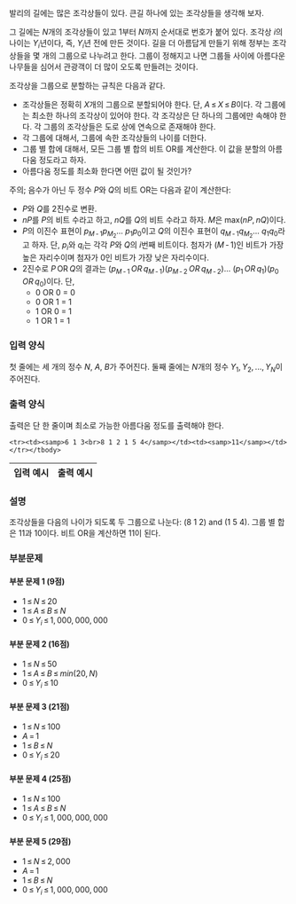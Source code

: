 발리의 길에는 많은 조각상들이 있다. 큰길 하나에 있는 조각상들을 생각해 보자.

그 길에는 <span class="tex-span"><i>N</i></span>개의 조각상들이 있고 1부터 <span class="tex-span"><i>N</i></span>까지 순서대로 번호가 붙어 있다. 조각상 <span class="tex-span"><i>i</i></span>의 나이는 <span class="tex-span"><i>Y</i><sub><i>i</i></sub></span>년이다, 즉, <span class="tex-span"><i>Y</i><sub><i>i</i></sub></span>년 전에 만든 것이다. 길을 더 아름답게 만들기 위해 정부는 조각상들을 몇 개의 그룹으로 나누려고 한다. 그룹이 정해지고 나면 그룹들 사이에 아름다운 나무들을 심어서 관광객이 더 많이 오도록 만들려는 것이다.

조각상을 그룹으로 분할하는 규칙은 다음과 같다.

* 조각상들은 정확히 <span class="tex-span"><i>X</i></span>개의 그룹으로 분할되어야 한다. 단, <span class="tex-span"><i>A</i>&thinsp;&le;&thinsp;<i>X</i>&thinsp;&le;&thinsp;<i>B</i></span>이다. 각 그룹에는 최소한 하나의 조각상이 있어야 한다. 각 조각상은 단 하나의 그룹에만 속해야 한다. 각 그룹의 조각상들은 도로 상에 연속으로 존재해야 한다.
* 각 그룹에 대해서, 그룹에 속한 조각상들의 나이를 더한다.
* 그룹 별 합에 대해서, 모든 그룹 별 합의 비트 OR를 계산한다. 이 값을 분할의 아름다움 정도라고 하자.
* 아름다움 정도를 최소화 한다면 어떤 값이 될 것인가?

주의; 음수가 아닌 두 정수 <span class="tex-span"><i>P</i></span>와 <span class="tex-span"><i>Q</i></span>의 비트 OR는 다음과 같이 계산한다:

* <span class="tex-span"><i>P</i></span>와 <span class="tex-span"><i>Q</i></span>를 2진수로 변환.
* <span class="tex-span"><i>nP</i></span>를 <span class="tex-span"><i>P</i></span>의 비트 수라고 하고, <span class="tex-span"><i>nQ</i></span>를 <span class="tex-span"><i>Q</i></span>의 비트 수라고 하자. <span class="tex-span"><i>M</i></span>은 <span class="tex-span">max(<i>nP</i>,&thinsp;<i>nQ</i>)</span>이다.
* <span class="tex-span"><i>P</i></span>의 이진수 표현이 <span class="tex-span"><i>p</i><sub class="lower-index"><i>M</i>&thinsp;-&thinsp;1</sub><i>p</i><sub class="lower-index"><i>M</i><sub class="lower-index">2</sub></sub>... <i>p</i><sub class="lower-index">1</sub><i>p</i><sub class="lower-index">0</sub></span>이고 <span class="tex-span"><i>Q</i></span>의 이진수 표현이 <span class="tex-span"><i>q</i><sub class="lower-index"><i>M</i>&thinsp;-&thinsp;1</sub><i>q</i><sub class="lower-index"><i>M</i><sub class="lower-index">2</sub></sub>... <i>q</i><sub class="lower-index">1</sub><i>q</i><sub class="lower-index">0</sub></span>라고 하자. 단, <span class="tex-span"><i>p</i><sub class="lower-index"><i>i</i></sub></span>와 <span class="tex-span"><i>q</i><sub class="lower-index"><i>i</i></sub></span>는 각각 <span class="tex-span"><i>P</i></span>와 <span class="tex-span"><i>Q</i></span>의 <span class="tex-span"><i>i</i></span>번째 비트이다. 첨자가 <span class="tex-span">(<i>M</i>&thinsp;-&thinsp;1)</span>인 비트가 가장 높은 자리수이며 첨자가 0인 비트가 가장 낮은 자리수이다.
* 2진수로 <span class="tex-span"><i>P</i>&thinsp;OR&thinsp;<i>Q</i></span>의 결과는 <span class="tex-span">(<i>p</i><sub class="lower-index"><i>M</i>&thinsp;-&thinsp;1</sub><i>&thinsp;OR&thinsp;q</i><sub class="lower-index"><i>M</i>&thinsp;-&thinsp;1</sub>)(<i>p</i><sub class="lower-index"><i>M</i>&thinsp;-&thinsp;2</sub><i>&thinsp;OR&thinsp;q</i><sub class="lower-index"><i>M</i>&thinsp;-&thinsp;2</sub>)... (<i>p</i><sub class="lower-index">1</sub><i>&thinsp;OR&thinsp;q</i><sub class="lower-index">1</sub>)(<i>p</i><sub class="lower-index">0</sub><i>&thinsp;OR&thinsp;q</i><sub class="lower-index">0</sub>)</span>이다. 단,
  - 0 OR 0 = 0
  - 0 OR 1 = 1
  - 1 OR 0 = 1
  - 1 OR 1 = 1

### 입력 양식

첫 줄에는 세 개의 정수 <span class="tex-span"><i>N</i></span>, <span class="tex-span"><i>A</i></span>, <span class="tex-span"><i>B</i></span>가 주어진다. 둘째 줄에는 <span class="tex-span"><i>N</i></span>개의 정수 <span class="tex-span"><i>Y</i><sub class="lower-index">1</sub>,&thinsp;<i>Y</i><sub class="lower-index">2</sub>,&thinsp;...,&thinsp;<i>Y</i><sub class="lower-index"><i>N</i></sub></span>이 주어진다.

### 출력 양식

출력은 단 한 줄이며 최소로 가능한 아름다움 정도를 출력해야 한다.

<table class="table table-condensed table-bordered " id="examples_table">
	<thead>
		<tr>
			<th class="col-lg-6 col-md-6 col-sm-6">입력 예시</th>
			<th class="col-lg-6 col-md-6 col-sm-6">출력 예시</th>
		</tr>
	</thead>
	<tbody>
	
	<tr><td><samp>6 1 3<br>8 1 2 1 5 4</samp></td><td><samp>11</samp></td></tr></tbody>
</table>

### 설명

조각상들을 다음의 나이가 되도록 두 그룹으로 나눈다: (8 1 2) and (1 5 4). 그룹 별 합은 11과 10이다. 비트 OR을 계산하면 11이 된다.

### 부분문제

#### 부분 문제 1 (9점)

* <span class="tex-span">1&thinsp;&le;&thinsp;<i>N</i>&thinsp;&le;&thinsp;20</span> 
* <span class="tex-span">1&thinsp;&le;&thinsp;<i>A</i>&thinsp;&le;&thinsp;<i>B</i>&thinsp;&le;&thinsp;<i>N</i></span> 
* <span class="tex-span">0&thinsp;&le;&thinsp;<i>Y</i><sub class="lower-index"><i>i</i></sub>&thinsp;&le;&thinsp;1,&thinsp;000,&thinsp;000,&thinsp;000</span>

#### 부분 문제 2 (16점)

* <span class="tex-span">1&thinsp;&le;&thinsp;<i>N</i>&thinsp;&le;&thinsp;50</span> 
* <span class="tex-span">1&thinsp;&le;&thinsp;<i>A</i>&thinsp;&le;&thinsp;<i>B</i>&thinsp;&le;&thinsp;<i>min</i>(20,&thinsp;<i>N</i>)</span>
* <span class="tex-span">0&thinsp;&le;&thinsp;<i>Y</i><sub class="lower-index"><i>i</i></sub>&thinsp;&le;&thinsp;10</span>

#### 부분 문제 3 (21점)

* <span class="tex-span">1&thinsp;&le;&thinsp;<i>N</i>&thinsp;&le;&thinsp;100</span>
* <span class="tex-span"><i>A</i>&thinsp;=&thinsp;1</span>
* <span class="tex-span">1&thinsp;&le;&thinsp;<i>B</i>&thinsp;&le;&thinsp;<i>N</i></span>
* <span class="tex-span">0&thinsp;&le;&thinsp;<i>Y</i><sub class="lower-index"><i>i</i></sub>&thinsp;&le;&thinsp;20</span>

#### 부분 문제 4 (25점)

* <span class="tex-span">1&thinsp;&le;&thinsp;<i>N</i>&thinsp;&le;&thinsp;100</span>
* <span class="tex-span">1&thinsp;&le;&thinsp;<i>A</i>&thinsp;&le;&thinsp;<i>B</i>&thinsp;&le;&thinsp;<i>N</i></span>
* <span class="tex-span">0&thinsp;&le;&thinsp;<i>Y</i><sub class="lower-index"><i>i</i></sub>&thinsp;&le;&thinsp;1,&thinsp;000,&thinsp;000,&thinsp;000</span>

#### 부분 문제 5 (29점)

* <span class="tex-span">1&thinsp;&le;&thinsp;<i>N</i>&thinsp;&le;&thinsp;2,&thinsp;000</span>
* <span class="tex-span"><i>A</i>&thinsp;=&thinsp;1</span> 
* <span class="tex-span">1&thinsp;&le;&thinsp;<i>B</i>&thinsp;&le;&thinsp;<i>N</i></span>
* <span class="tex-span">0&thinsp;&le;&thinsp;<i>Y</i><sub class="lower-index"><i>i</i></sub>&thinsp;&le;&thinsp;1,&thinsp;000,&thinsp;000,&thinsp;000</span>